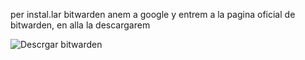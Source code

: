 per instal.lar bitwarden anem a google y entrem a la pagina oficial de bitwarden, en alla la descargarem 

![Descrgar bitwarden](img/guia_img/image1)
